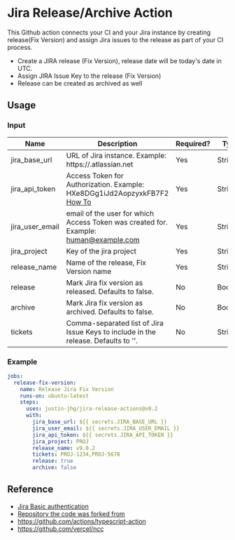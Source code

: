# Jira Release/Archive Action 

This Github action connects your CI and your Jira instance by creating release(Fix Version) and assign Jira issues to the release as part of your CI process.

- Create a JIRA release (Fix Version), release date will be today's date in UTC.
- Assign JIRA Issue Key to the release (Fix Version)
- Release can be created as archived as well


## Usage

### Input

|Name |Description |Required? |Type |
|---|---|---|---|
| jira_base_url  | URL of Jira instance. Example: https://<yourdomain>.atlassian.net | Yes | String |
| jira_api_token | Access Token for Authorization. Example: HXe8DGg1iJd2AopzyxkFB7F2 [How To](https://confluence.atlassian.com/cloud/api-tokens-938839638.html) | Yes | String |
| jira_user_email | email of the user for which Access Token was created for. Example: human@example.com | Yes | String |
| jira_project | Key of the jira project | Yes | String |
| release_name | Name of the release, Fix Version name | Yes | String |
| release | Mark Jira fix version as released. Defaults to false. | No | Boolean |
| archive | Mark Jira fix version as archived. Defaults to false. | No | Boolean |
| tickets | Comma-separated list of Jira Issue Keys to include in the release. Defaults to ''. | No | String |


### Example

```yaml
jobs:
  release-fix-version:
    name: Release Jira Fix Version
    runs-on: ubuntu-latest
    steps:
      uses: justin-jhg/jira-release-actions@v0.2
      with:
        jira_base_url: ${{ secrets.JIRA_BASE_URL }}
        jira_user_email: ${{ secrets.JIRA_USER_EMAIL }}
        jira_api_token: ${{ secrets.JIRA_API_TOKEN }}
        jira_project: PROJ
        release_name: v9.0.2
        tickets: PROJ-1234,PROJ-5678
        release: true
        archive: false
```

## Reference

* [Jira Basic authentication](https://developer.atlassian.com/server/jira/platform/basic-authentication/)
* [Repository the code was forked from](https://github.com/StalemateInc/jira-release-action)
* https://github.com/actions/typescript-action
* https://github.com/vercel/ncc
